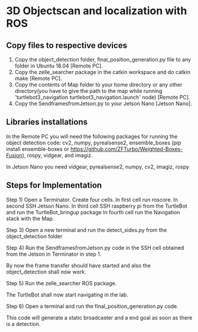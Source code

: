 # 3D Objectscan and localization with ROS

## Copy files to respective devices

1) Copy the object_detection folder, final_position_generation.py file to any folder in Ubuntu 18.04 [Remote PC]. 
2) Copy the zelle_searcher package in the catkin workspace and do catkin make [Remote PC].
3) Copy the contents of Map folder to your home directory or any other directory(you have to give the path to the map while running 'turtlebot3_navigation turtlebot3_navigation.launch' node) [Remote PC]. 
4) Copy the SendframesfromJetson.py to your Jetson Nano [Jetson Nano].

## Libraries installations

In the Remote PC you will need the following packages for running the object detection code: cv2, numpy, pyrealsense2, ensemble_boxes (pip install ensemble-boxes or https://github.com/ZFTurbo/Weighted-Boxes-Fusion), rospy, vidgear, and imagiz.

In Jetson Nano you need vidgear, pyrealsense2, numpy, cv2, imagiz, rospy


## Steps for Implementation

Step 1) Open a Terminator. Create four cells. 
In first cell run roscore. 
In second SSH Jetson Nano. 
In third cell SSH raspberry pi from the TurtleBot and run the TurtleBot_bringup package
In fourth cell run the Navigation stack with the Map.

Step 3) Open a new terminal and run the detect_sides.py from the object_detection folder

Step 4) Run the SendframesfromJetson.py code in the SSH cell obtained from the Jetson in Terminator in step 1.

By now the frame transfer should have started and also the object_detection shall now work.

Step 5) Run the zelle_searcher ROS package. 

The TurtleBot shall now start navigating in the lab. 

Step 6) Open a terminal and run the final_position_generation.py code.

This code will generate a static broadcaster and a end goal as soon as there is a detection. 



